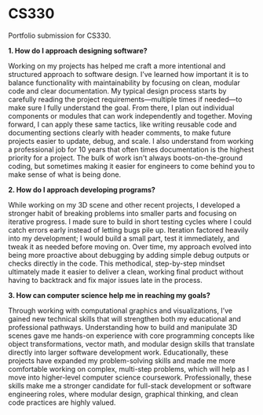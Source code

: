 # CS330
Portfolio submission for CS330.

**1. How do I approach designing software?**

Working on my projects has helped me craft a more intentional and structured approach to software design. I’ve learned how important it is to balance functionality with maintainability by focusing on clean, modular code and clear documentation. My typical design process starts by carefully reading the project requirements—multiple times if needed—to make sure I fully understand the goal. From there, I plan out individual components or modules that can work independently and together. Moving forward, I can apply these same tactics, like writing reusable code and documenting sections clearly with header comments, to make future projects easier to update, debug, and scale. I also understand from working a professional job for 10 years that often times documentation is the highest priority for a project. The bulk of work isn't always boots-on-the-ground coding, but sometimes making it easier for engineers to come behind you to make sense of what is being done. 

**2. How do I approach developing programs?**

While working on my 3D scene and other recent projects, I developed a stronger habit of breaking problems into smaller parts and focusing on iterative progress. I made sure to build in short testing cycles where I could catch errors early instead of letting bugs pile up. Iteration factored heavily into my development; I would build a small part, test it immediately, and tweak it as needed before moving on. Over time, my approach evolved into being more proactive about debugging by adding simple debug outputs or checks directly in the code. This methodical, step-by-step mindset ultimately made it easier to deliver a clean, working final product without having to backtrack and fix major issues late in the process.

**3. How can computer science help me in reaching my goals?**

Through working with computational graphics and visualizations, I’ve gained new technical skills that will strengthen both my educational and professional pathways. Understanding how to build and manipulate 3D scenes gave me hands-on experience with core programming concepts like object transformations, vector math, and modular design skills that translate directly into larger software development work. Educationally, these projects have expanded my problem-solving skills and made me more comfortable working on complex, multi-step problems, which will help as I move into higher-level computer science coursework. Professionally, these skills make me a stronger candidate for full-stack development or software engineering roles, where modular design, graphical thinking, and clean code practices are highly valued.

